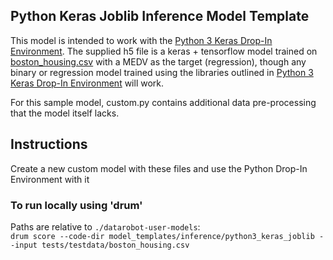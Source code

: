 ## Python Keras Joblib Inference Model Template

This model is intended to work with the [Python 3 Keras Drop-In Environment](../../../public_dropin_environments/python3_keras/).
The supplied h5 file is a keras + tensorflow model trained on [boston_housing.csv](../../../tests/testdata/boston_housing.csv)
with a MEDV as the target (regression), though any binary or regression model trained using the libraries
outlined in [Python 3 Keras Drop-In Environment](../../../public_dropin_environments/python3_keras/) will work.

For this sample model, custom.py contains additional data pre-processing that the model itself lacks.

## Instructions
Create a new custom model with these files and use the Python Drop-In Environment with it

### To run locally using 'drum'
Paths are relative to `./datarobot-user-models`:  
`drum score --code-dir model_templates/inference/python3_keras_joblib --input tests/testdata/boston_housing.csv`
